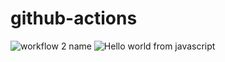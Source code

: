 # github-actions

![workflow 2 name](https://github.com/jpacareu-meli/github-actions/workflows/workflow%202%20name/badge.svg)
![Hello world from javascript](https://github.com/jpacareu-meli/github-actions/workflows/Hello%20world%20from%20javascript/badge.svg)
